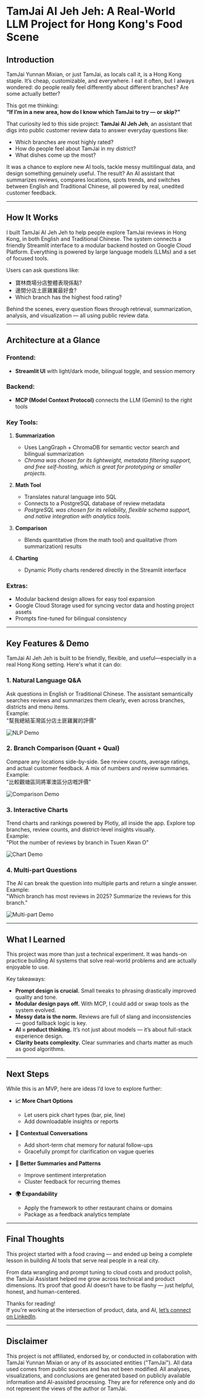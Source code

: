 # TamJai AI Jeh Jeh: A Real-World LLM Project for Hong Kong's Food Scene

## Introduction

TamJai Yunnan Mixian, or just TamJai, as locals call it, is a Hong Kong staple. It’s cheap, customizable, and everywhere. I eat it often, but I always wondered: do people really feel differently about different branches? Are some actually better?

This got me thinking:  
**“If I’m in a new area, how do I know which TamJai to try — or skip?”**

That curiosity led to this side project: **TamJai AI Jeh Jeh**, an assistant that digs into public customer review data to answer everyday questions like:
- Which branches are most highly rated?
- How do people feel about TamJai in my district?
- What dishes come up the most?

It was a chance to explore new AI tools, tackle messy multilingual data, and design something genuinely useful. The result? An AI assistant that summarizes reviews, compares locations, spots trends, and switches between English and Traditional Chinese, all powered by real, unedited customer feedback.

---

## How It Works

I built TamJai AI Jeh Jeh to help people explore TamJai reviews in Hong Kong, in both English and Traditional Chinese. The system connects a friendly Streamlit interface to a modular backend hosted on Google Cloud Platform. Everything is powered by large language models (LLMs) and a set of focused tools.

Users can ask questions like:
- 寶林商場分店整體表現係點?
- 邊間分店土匪雞翼最好食?
- Which branch has the highest food rating?

Behind the scenes, every question flows through retrieval, summarization, analysis, and visualization — all using public review data.

---

## Architecture at a Glance

### Frontend:
- **Streamlit UI** with light/dark mode, bilingual toggle, and session memory

### Backend:
- **MCP (Model Context Protocol)** connects the LLM (Gemini) to the right tools

### Key Tools:
1. **Summarization**  
   - Uses LangGraph + ChromaDB for semantic vector search and bilingual summarization  
   - *Chroma was chosen for its lightweight, metadata filtering support, and free self-hosting, which is great for prototyping or smaller projects.*

2. **Math Tool**  
   - Translates natural language into SQL  
   - Connects to a PostgreSQL database of review metadata  
   - *PostgreSQL was chosen for its reliability, flexible schema support, and native integration with analytics tools.*

3. **Comparison**  
   - Blends quantitative (from the math tool) and qualitative (from summarization) results

4. **Charting**  
   - Dynamic Plotly charts rendered directly in the Streamlit interface

### Extras:
- Modular backend design allows for easy tool expansion  
- Google Cloud Storage used for syncing vector data and hosting project assets  
- Prompts fine-tuned for bilingual consistency

---

## Key Features & Demo

TamJai AI Jeh Jeh is built to be friendly, flexible, and useful—especially in a real Hong Kong setting. Here's what it can do:

### 1. Natural Language Q&A
Ask questions in English or Traditional Chinese. The assistant semantically searches reviews and summarizes them clearly, even across branches, districts and menu items.  
Example:  
"幫我總結荃灣區分店土匪雞翼的評價"

![NLP Demo](/assets/gifs/demo_q1.gif)

### 2. Branch Comparison (Quant + Qual)
Compare any locations side-by-side. See review counts, average ratings, and actual customer feedback. A mix of numbers and review summaries.  
Example:  
"比較觀塘區同將軍澳區分店嘅評價"

![Comparison Demo](/assets/gifs/demo_q2.gif)

### 3. Interactive Charts
Trend charts and rankings powered by Plotly, all inside the app. Explore top branches, review counts, and district-level insights visually.  
Example:  
"Plot the number of reviews by branch in Tsuen Kwan O"

![Chart Demo](/assets/gifs/demo_q3.gif)

### 4. Multi-part Questions
The AI can break the question into multiple parts and return a single answer.  
Example:  
"Which branch has most reviews in 2025? Summarize the reviews for this branch."

![Multi-part Demo](/assets/gifs/demo_q4.gif)

---

## What I Learned

This project was more than just a technical experiment. It was hands-on practice building AI systems that solve real-world problems and are actually enjoyable to use.

Key takeaways:
- **Prompt design is crucial.** Small tweaks to phrasing drastically improved quality and tone.
- **Modular design pays off.** With MCP, I could add or swap tools as the system evolved.
- **Messy data is the norm.** Reviews are full of slang and inconsistencies — good fallback logic is key.
- **AI = product thinking.** It’s not just about models — it’s about full-stack experience design.
- **Clarity beats complexity.** Clear summaries and charts matter as much as good algorithms.

---

## Next Steps

While this is an MVP, here are ideas I’d love to explore further:

- **📈 More Chart Options**
  - Let users pick chart types (bar, pie, line)
  - Add downloadable insights or reports

- **💬 Contextual Conversations**
  - Add short-term chat memory for natural follow-ups
  - Gracefully prompt for clarification on vague queries

- **🧠 Better Summaries and Patterns**
  - Improve sentiment interpretation
  - Cluster feedback for recurring themes

- **🌍 Expandability**
  - Apply the framework to other restaurant chains or domains
  - Package as a feedback analytics template

---

## Final Thoughts

This project started with a food craving — and ended up being a complete lesson in building AI tools that serve real people in a real city.

From data wrangling and prompt tuning to cloud costs and product polish, the TamJai Assistant helped me grow across technical and product dimensions. It’s proof that good AI doesn’t have to be flashy — just helpful, honest, and human-centered.

Thanks for reading!  
If you're working at the intersection of product, data, and AI, [let’s connect on LinkedIn](https://www.linkedin.com/in/nicckong/).

---

## Disclaimer

This project is not affiliated, endorsed by, or conducted in collaboration with TamJai Yunnan Mixian or any of its associated entities ("TamJai"). All data used comes from public sources and has not been modified. All analyses, visualizations, and conclusions are generated based on publicly available information and AI-assisted processing. They are for reference only and do not represent the views of the author or TamJai.